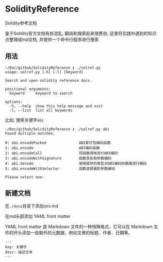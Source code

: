 # SolidityReference
 Solidity参考文档

鉴于Solidity官方文档有些混乱, 翻阅和搜索起来很费劲, 这里将实践中遇到的知识点整理成md文档, 并提供一个命令行程序进行搜索

## 用法

```shell
~/Doc/github/SolidityReference ❯ ./solref.py
usage: solref.py [-h] [-l] [keyword]

Search and open solidity reference docs.

positional arguments:
  keyword     keyword to search

options:
  -h, --help  show this help message and exit
  -l, --list  list all keywords
```



比如, 搜索关键字`abi`

```
~/Doc/github/SolidityReference ❯ ./solref.py abi
Found multiple matches:

0: abi.encodePacked               ABI紧打包编码函数
1: abi.encode                     ABI编码函数
2: abi.encodeCall                 将函数调用进行ABI编码
3: abi.encodeWithSignature        函数签名和参数编码
4: abi.decode                     使用提供的类型对ABI编码的数据进行解码
5: abi.encodeWithSelector         函数选择器和参数编码

Please select one:

```



## 新建文档

在`./docs`目录下添加xxx.md

在md头部添加 YAML front matter

YAML front matter 是 Markdown 文件的一种特殊格式，它可以在 Markdown 文件的开头添加一些额外的元数据，例如文章的标题、作者、日期等。

```
---
key: 关键字
desc: 描述文本
---
```

